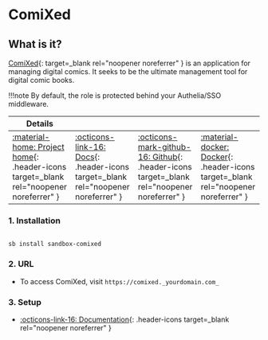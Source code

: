 # ComiXed

## What is it?

[ComiXed](https://github.com/comixed/comixed){: target=_blank rel="noopener noreferrer" } is an application for managing digital comics. It seeks to be the ultimate management tool for digital comic books.

!!!note
    By default, the role is protected behind your Authelia/SSO middleware.

| Details     |             |             |             |
|-------------|-------------|-------------|-------------|
| [:material-home: Project home](https://github.com/comixed/comixed){: .header-icons target=_blank rel="noopener noreferrer" } | [:octicons-link-16: Docs](https://github.com/comixed/comixed/wiki){: .header-icons target=_blank rel="noopener noreferrer" } | [:octicons-mark-github-16: Github](https://github.com/comixed/comixed){: .header-icons target=_blank rel="noopener noreferrer" } | [:material-docker: Docker](https://registry.hub.docker.com/r/comixed/comixed){: .header-icons target=_blank rel="noopener noreferrer" }|

### 1. Installation

``` shell

sb install sandbox-comixed

```

### 2. URL

- To access ComiXed, visit `https://comixed._yourdomain.com_`

### 3. Setup

- [:octicons-link-16: Documentation](https://github.com/comixed/comixed/wiki){: .header-icons target=_blank rel="noopener noreferrer" }
